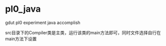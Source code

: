 # pl0_java
gdut pl0 experiment java accomplish

src目录下的Compiler类是主类，运行该类的main方法即可，同时文件选择自行在main方法下设置
